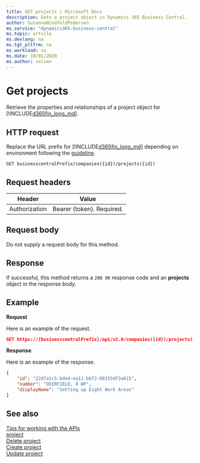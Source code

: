 ```yaml
---
title: GET projects | Microsoft Docs
description: Gets a project object in Dynamics 365 Business Central.
author: SusanneWindfeldPedersen
ms.service: "dynamics365-business-central"
ms.topic: article
ms.devlang: na
ms.tgt_pltfrm: na
ms.workload: na
ms.date: 10/01/2020
ms.author: solsen
---
```


# Get projects
Retrieve the properties and relationships of a project object for [!INCLUDE[d365fin_long_md](../../includes/d365fin_long_md.md)]. 


## HTTP request
Replace the URL prefix for [!INCLUDE[d365fin_long_md](../../includes/d365fin_long_md.md)] depending on environment following the [guideline](../../v2.0/endpoints-apis-for-dynamics.md).
```
GET businesscentralPrefix/companies({id})/projects({id})
```

## Request headers

|Header|Value|
|------|-----|
|Authorization  |Bearer {token}. Required. |

## Request body
Do not supply a request body for this method.

## Response
If successful, this method returns a ```200 OK``` response code and an **projects** object in the response body.

## Example

**Request**

Here is an example of the request.
```json
GET https://{businesscentralPrefix}/api/v2.0/companies({id})/projects({id})
```

**Response**

Here is an example of the response. 

```json
{
    "id": "22d7a1c5-bde4-ea11-bbf2-00155df3a615",
    "number": "DEERFIELD, 8 WP",
    "displayName": "Setting up Eight Work Areas"
}
```


## See also
[Tips for working with the APIs](/dynamics365/business-central/dev-itpro/developer/devenv-connect-apps-tips)    
[project](../resources/dynamics_project.md)    
[Delete project](dynamics_project_Delete.md)    
[Create project](dynamics_project_Create.md)    
[Update project](dynamics_project_Update.md)    

